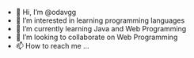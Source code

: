 - 👋 Hi, I’m @odavgg
- 👀 I’m interested in learning programming languages
- 🌱 I’m currently learning Java and Web Programming
- 💞️ I’m looking to collaborate on Web Programming 
- 📫 How to reach me ...

<!---
odavgg/odavgg is a ✨ special ✨ repository because its `README.md` (this file) appears on your GitHub profile.
You can click the Preview link to take a look at your changes.
--->

